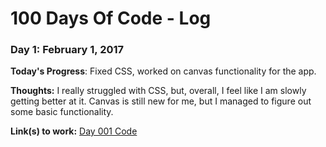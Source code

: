 # 100 Days Of Code - Log

### Day 1: February 1, 2017

**Today's Progress**: Fixed CSS, worked on canvas functionality for the app.

**Thoughts:** I really struggled with CSS, but, overall, I feel like I am slowly getting better at it. Canvas is still new for me, but I managed to figure out some basic functionality.

**Link(s) to work:** [Day 001 Code](code/001.html)
